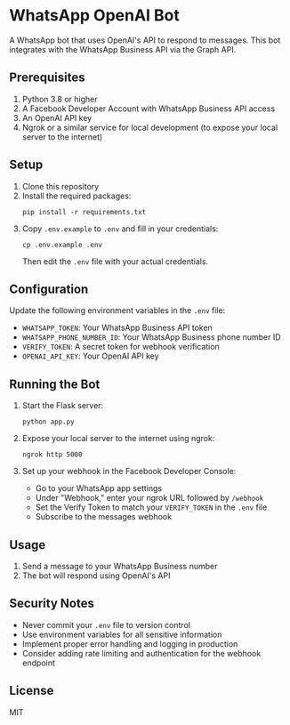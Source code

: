 # WhatsApp OpenAI Bot

A WhatsApp bot that uses OpenAI's API to respond to messages. This bot integrates with the WhatsApp Business API via the Graph API.

## Prerequisites

1. Python 3.8 or higher
2. A Facebook Developer Account with WhatsApp Business API access
3. An OpenAI API key
4. Ngrok or a similar service for local development (to expose your local server to the internet)

## Setup

1. Clone this repository
2. Install the required packages:
   ```
   pip install -r requirements.txt
   ```
3. Copy `.env.example` to `.env` and fill in your credentials:
   ```
   cp .env.example .env
   ```
   Then edit the `.env` file with your actual credentials.

## Configuration

Update the following environment variables in the `.env` file:

- `WHATSAPP_TOKEN`: Your WhatsApp Business API token
- `WHATSAPP_PHONE_NUMBER_ID`: Your WhatsApp Business phone number ID
- `VERIFY_TOKEN`: A secret token for webhook verification
- `OPENAI_API_KEY`: Your OpenAI API key

## Running the Bot

1. Start the Flask server:
   ```
   python app.py
   ```

2. Expose your local server to the internet using ngrok:
   ```
   ngrok http 5000
   ```

3. Set up your webhook in the Facebook Developer Console:
   - Go to your WhatsApp app settings
   - Under "Webhook," enter your ngrok URL followed by `/webhook`
   - Set the Verify Token to match your `VERIFY_TOKEN` in the `.env` file
   - Subscribe to the messages webhook

## Usage

1. Send a message to your WhatsApp Business number
2. The bot will respond using OpenAI's API

## Security Notes

- Never commit your `.env` file to version control
- Use environment variables for all sensitive information
- Implement proper error handling and logging in production
- Consider adding rate limiting and authentication for the webhook endpoint

## License

MIT
